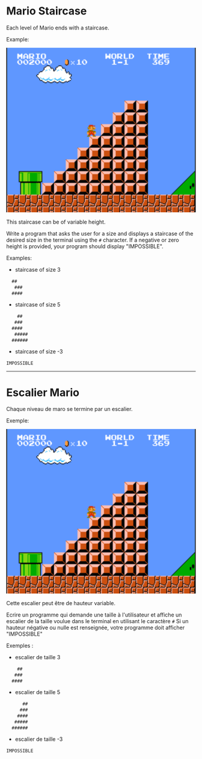 # Mario Staircase

Each level of Mario ends with a staircase.

Example:

![Example](exemple.png)

This staircase can be of variable height.

Write a program that asks the user for a size and displays a staircase of the desired size in the terminal using the `#` character.
If a negative or zero height is provided, your program should display "IMPOSSIBLE".

Examples:
* staircase of size 3
```
  ##
   ###
  ####
```
* staircase of size 5
```
    ##
   ###
  ####
   #####
  ######
```
* staircase of size -3
```
IMPOSSIBLE
```

---

# Escalier Mario

Chaque niveau de maro se termine par un escalier.

Exemple:

![Exemple](exemple.png)

Cette escalier peut être de hauteur variable.

Ecrire un programme qui demande une taille à l'utilisateur et affiche un escalier de la taille voulue dans le terminal en utilisant le caractère `#`
Si un hauteur négative ou nulle est renseignée, votre programme doit afficher "IMPOSSIBLE"

Exemples :
* escalier de taille 3
```
    ##
   ###
  ####
```
* escalier de taille 5
```
      ##
     ###
    ####
   #####
  ######
```
* escalier de taille -3
```
IMPOSSIBLE
```
